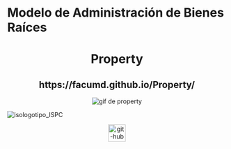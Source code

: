 # Modelo de Administración de Bienes Raíces

<h1 align="center">Property</h1>

<h2 align="center">https://facumd.github.io/Property/</h2>

<p align="center">
<img src="https://user-images.githubusercontent.com/95236196/200439073-b806cef5-1728-4d87-a816-98d8525380ee.gif" alt="gif de property"/>
</p>

![isologotipo_ISPC](https://user-images.githubusercontent.com/95236196/193440003-0dbe289b-01f5-4d98-934c-1b39cff81730.png)

<p align="center"> <a href="https://github.com/NicoRojo62/FullStackDevIspc/blob/desarrollador-facumd/Tutorial/repaso-git.md" target="_blank"> <img src="https://user-images.githubusercontent.com/95236196/195967540-3ad364ac-4faa-49f0-9c00-6bbe34bd8ba8.png" alt="git-hub" width="40" height="40"/> </a> </p>